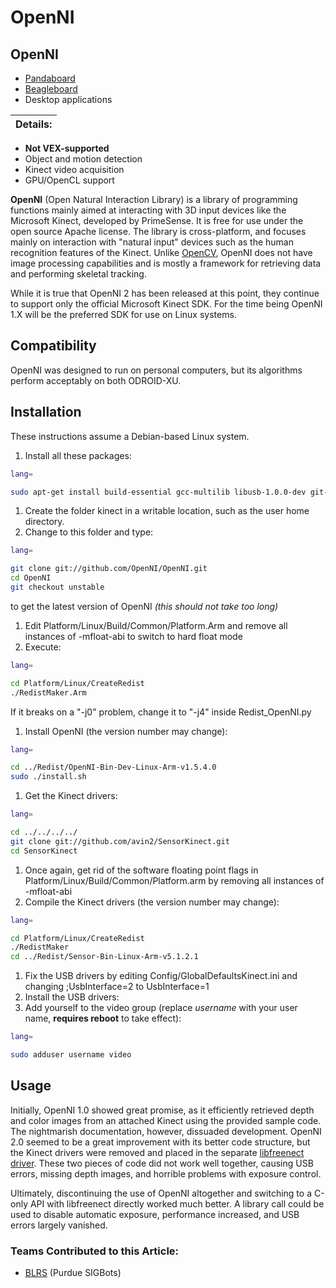 # OpenNI

## OpenNI

* [Pandaboard](../../electronics/general/external-boards/pandaboard.md)
* [Beagleboard](../../electronics/general/external-boards/beagleboard.md)
* Desktop applications

| Details: |
| :--- |


* **Not VEX-supported**
* Object and motion detection
* Kinect video acquisition
* GPU/OpenCL support

**OpenNI** \(Open Natural Interaction Library\) is a library of programming functions mainly aimed at interacting with 3D input devices like the Microsoft Kinect, developed by PrimeSense. It is free for use under the open source Apache license. The library is cross-platform, and focuses mainly on interaction with "natural input" devices such as the human recognition features of the Kinect. Unlike [OpenCV](opencv.md), OpenNI does not have image processing capabilities and is mostly a framework for retrieving data and performing skeletal tracking.

While it is true that OpenNI 2 has been released at this point, they continue to support only the official Microsoft Kinect SDK. For the time being OpenNI 1.X will be the preferred SDK for use on Linux systems.

## Compatibility

OpenNI was designed to run on personal computers, but its algorithms perform acceptably on both ODROID-XU.

## Installation

These instructions assume a Debian-based Linux system.

1. Install all these packages:

```bash
lang=

sudo apt-get install build-essential gcc-multilib libusb-1.0.0-dev git-core doxygen graphviz openjdk-7-jdk freeglut3-dev
```

1. Create the folder kinect in a writable location, such as the user home directory.
2. Change to this folder and type:

```bash
lang=

git clone git://github.com/OpenNI/OpenNI.git
cd OpenNI
git checkout unstable
```

to get the latest version of OpenNI _\(this should not take too long\)_

1. Edit Platform/Linux/Build/Common/Platform.Arm and remove all instances of -mfloat-abi to switch to hard float mode
2. Execute:

```bash
lang=

cd Platform/Linux/CreateRedist
./RedistMaker.Arm
```

If it breaks on a "-j0" problem, change it to "-j4" inside Redist\_OpenNI.py

1. Install OpenNI \(the version number may change\):

```bash
lang=

cd ../Redist/OpenNI-Bin-Dev-Linux-Arm-v1.5.4.0
sudo ./install.sh
```

1. Get the Kinect drivers:

```bash
lang=

cd ../../../../
git clone git://github.com/avin2/SensorKinect.git
cd SensorKinect
```

1. Once again, get rid of the software floating point flags in Platform/Linux/Build/Common/Platform.arm by removing all instances of -mfloat-abi
2. Compile the Kinect drivers \(the version number may change\):

```bash
lang=

cd Platform/Linux/CreateRedist
./RedistMaker
cd ../Redist/Sensor-Bin-Linux-Arm-v5.1.2.1
```

1. Fix the USB drivers by editing Config/GlobalDefaultsKinect.ini and changing ;UsbInterface=2 to UsbInterface=1
2. Install the USB drivers:
3. Add yourself to the video group \(replace _username_ with your user name, **requires reboot** to take effect\):

```bash
lang=

sudo adduser username video
```

## Usage

Initially, OpenNI 1.0 showed great promise, as it efficiently retrieved depth and color images from an attached Kinect using the provided sample code. The nightmarish documentation, however, dissuaded development. OpenNI 2.0 seemed to be a great improvement with its better code structure, but the Kinect drivers were removed and placed in the separate [libfreenect driver](https://github.com/OpenKinect/libfreenect). These two pieces of code did not work well together, causing USB errors, missing depth images, and horrible problems with exposure control.

Ultimately, discontinuing the use of OpenNI altogether and switching to a C-only API with libfreenect directly worked much better. A library call could be used to disable automatic exposure, performance increased, and USB errors largely vanished.

### Teams Contributed to this Article:

* [BLRS](https://purduesigbots.com/) \(Purdue SIGBots\)


